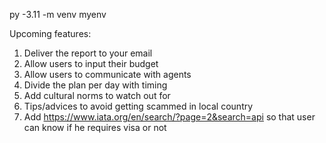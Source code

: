 py -3.11 -m venv myenv 

Upcoming features: 
1) Deliver the report to your email
2) Allow users to input their budget
3) Allow users to communicate with agents
4) Divide the plan per day with timing
5) Add cultural norms to watch out for
6) Tips/advices to avoid getting scammed in local country
7) Add https://www.iata.org/en/search/?page=2&search=api so that user can know if he requires visa or not
